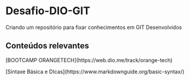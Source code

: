 # Desafio-DIO-GIT
Criando um repositório para fixar conhecimentos em GIT Desenvolvidos

## Conteúdos relevantes
<P>[BOOTCAMP ORANGETECH](https://web.dio.me/track/orange-tech)</P>
[Sintaxe Básica e DIcas](https://www.markdownguide.org/basic-syntax/) 
